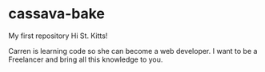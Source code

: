 # cassava-bake
My first repository
Hi St. Kitts!

Carren is learning code so she can become a web developer.
I want to be a Freelancer and bring all this knowledge to you.
